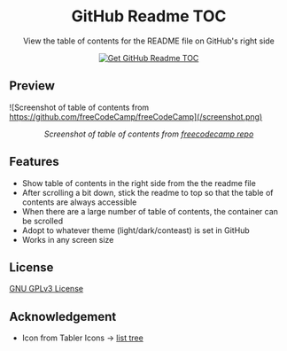 <div align="center">
  <h1>GitHub Readme TOC</h1>
  <p>View the table of contents for the README file on GitHub's right side</p>
  <a href="https://chromewebstore.google.com/detail/github-readme-toc/ckdjpabgkfjhgldnoephfmcgnamjadkp">
    <img src="https://user-images.githubusercontent.com/585534/107280622-91a8ea80-6a26-11eb-8d07-77c548b28665.png" alt="Get GitHub Readme TOC">
  </a>
</div>

## Preview

![Screenshot of table of contents from https://github.com/freeCodeCamp/freeCodeCamp](/screenshot.png)

<div align="center">
  <i>Screenshot of table of contents from <a href="https://github.com/freeCodeCamp/freeCodeCamp">freecodecamp repo</a></i>
</div>

## Features

- Show table of contents in the right side from the the readme file
- After scrolling a bit down, stick the readme to top so that the table of contents are always accessible
- When there are a large number of table of contents, the container can be scrolled
- Adopt to whatever theme (light/dark/conteast) is set in GitHub
- Works in any screen size

## License

[GNU GPLv3 License](./LICENSE)

## Acknowledgement

- Icon from Tabler Icons → [list tree](https://tabler.io/icons/icon/list-tree)
